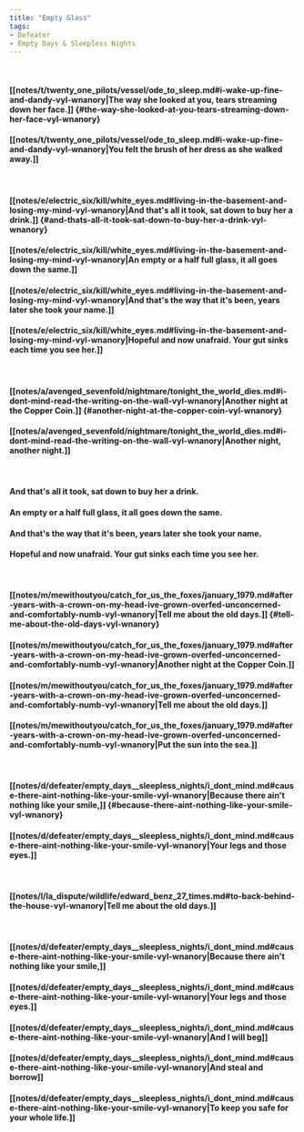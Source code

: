 ```yaml
---
title: "Empty Glass"
tags:
- Defeater
- Empty Days & Sleepless Nights
---
```

&nbsp;
#### [[notes/t/twenty_one_pilots/vessel/ode_to_sleep.md#i-wake-up-fine-and-dandy-vyl-wnanory|The way she looked at you, tears streaming down her face.]] {#the-way-she-looked-at-you-tears-streaming-down-her-face-vyl-wnanory}
#### [[notes/t/twenty_one_pilots/vessel/ode_to_sleep.md#i-wake-up-fine-and-dandy-vyl-wnanory|You felt the brush of her dress as she walked away.]]
&nbsp;
#### [[notes/e/electric_six/kill/white_eyes.md#living-in-the-basement-and-losing-my-mind-vyl-wnanory|And that's all it took, sat down to buy her a drink.]] {#and-thats-all-it-took-sat-down-to-buy-her-a-drink-vyl-wnanory}
#### [[notes/e/electric_six/kill/white_eyes.md#living-in-the-basement-and-losing-my-mind-vyl-wnanory|An empty or a half full glass, it all goes down the same.]]
#### [[notes/e/electric_six/kill/white_eyes.md#living-in-the-basement-and-losing-my-mind-vyl-wnanory|And that's the way that it's been, years later she took your name.]]
#### [[notes/e/electric_six/kill/white_eyes.md#living-in-the-basement-and-losing-my-mind-vyl-wnanory|Hopeful and now unafraid. Your gut sinks each time you see her.]]
&nbsp;
#### [[notes/a/avenged_sevenfold/nightmare/tonight_the_world_dies.md#i-dont-mind-read-the-writing-on-the-wall-vyl-wnanory|Another night at the Copper Coin.]] {#another-night-at-the-copper-coin-vyl-wnanory}
#### [[notes/a/avenged_sevenfold/nightmare/tonight_the_world_dies.md#i-dont-mind-read-the-writing-on-the-wall-vyl-wnanory|Another night, another night.]]
&nbsp;
#### And that's all it took, sat down to buy her a drink.
#### An empty or a half full glass, it all goes down the same.
#### And that's the way that it's been, years later she took your name.
#### Hopeful and now unafraid. Your gut sinks each time you see her.
&nbsp;
#### [[notes/m/mewithoutyou/catch_for_us_the_foxes/january_1979.md#after-years-with-a-crown-on-my-head-ive-grown-overfed-unconcerned-and-comfortably-numb-vyl-wnanory|Tell me about the old days.]] {#tell-me-about-the-old-days-vyl-wnanory}
#### [[notes/m/mewithoutyou/catch_for_us_the_foxes/january_1979.md#after-years-with-a-crown-on-my-head-ive-grown-overfed-unconcerned-and-comfortably-numb-vyl-wnanory|Another night at the Copper Coin.]]
#### [[notes/m/mewithoutyou/catch_for_us_the_foxes/january_1979.md#after-years-with-a-crown-on-my-head-ive-grown-overfed-unconcerned-and-comfortably-numb-vyl-wnanory|Tell me about the old days.]]
#### [[notes/m/mewithoutyou/catch_for_us_the_foxes/january_1979.md#after-years-with-a-crown-on-my-head-ive-grown-overfed-unconcerned-and-comfortably-numb-vyl-wnanory|Put the sun into the sea.]]
&nbsp;
#### [[notes/d/defeater/empty_days__sleepless_nights/i_dont_mind.md#cause-there-aint-nothing-like-your-smile-vyl-wnanory|Because there ain't nothing like your smile,]] {#because-there-aint-nothing-like-your-smile-vyl-wnanory}
#### [[notes/d/defeater/empty_days__sleepless_nights/i_dont_mind.md#cause-there-aint-nothing-like-your-smile-vyl-wnanory|Your legs and those eyes.]]
&nbsp;
#### [[notes/l/la_dispute/wildlife/edward_benz_27_times.md#to-back-behind-the-house-vyl-wnanory|Tell me about the old days.]]
&nbsp;
#### [[notes/d/defeater/empty_days__sleepless_nights/i_dont_mind.md#cause-there-aint-nothing-like-your-smile-vyl-wnanory|Because there ain't nothing like your smile,]]
#### [[notes/d/defeater/empty_days__sleepless_nights/i_dont_mind.md#cause-there-aint-nothing-like-your-smile-vyl-wnanory|Your legs and those eyes.]]
#### [[notes/d/defeater/empty_days__sleepless_nights/i_dont_mind.md#cause-there-aint-nothing-like-your-smile-vyl-wnanory|And I will beg]]
#### [[notes/d/defeater/empty_days__sleepless_nights/i_dont_mind.md#cause-there-aint-nothing-like-your-smile-vyl-wnanory|And steal and borrow]]
#### [[notes/d/defeater/empty_days__sleepless_nights/i_dont_mind.md#cause-there-aint-nothing-like-your-smile-vyl-wnanory|To keep you safe for your whole life.]]
